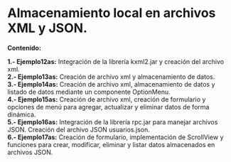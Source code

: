 # Almacenamiento local en archivos XML y JSON.

**Contenido:** 

**1.- Ejemplo12as:** Integración de la librería kxml2.jar y creación del archivo xml.  
**2.- Ejemplo13as:** Creación de archivo xml y almacenamiento de datos.  
**3.- Ejemplo14as:** Creación de archivo xml, almacenamiento de datos y listado de datos mediante un componente OptionMenu.  
**4.- Ejemplo15as:** Creación de archivo xml, creación de formulario y opciones de menú para agregar, actualizar y eliminar datos de forma dinámica.  
**5.- Ejemplo16as:** Integración de la librería rpc.jar para manejar archivos JSON. Creación del archivo JSON usuarios.json.  
**6.- Ejemplo17as:** Creación de formulario, implementación de ScrollView y funciones para crear, modificar, eliminar y listar datos almacenados en archivos JSON.  
